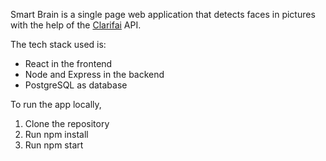 Smart Brain is a single page web application that detects faces in pictures with the help of the [Clarifai](https://www.clarifai.com/?target=_blank) API.

The tech stack used is:
- React in the frontend
- Node and Express in the backend
- PostgreSQL as database

To run the app locally,
1. Clone the repository
2. Run npm install
3. Run npm start
